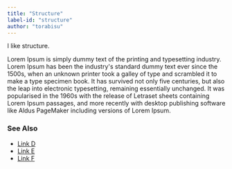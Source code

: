```yaml
---
title: "Structure"
label-id: "structure"
author: "torabisu"
---
```


I like structure.

Lorem Ipsum is simply dummy text of the printing and typesetting industry. Lorem Ipsum has been the industry's standard dummy text ever since the 1500s, when an unknown printer took a galley of type and scrambled it to make a type specimen book. It has survived not only five centuries, but also the leap into electronic typesetting, remaining essentially unchanged. It was popularised in the 1960s with the release of Letraset sheets containing Lorem Ipsum passages, and more recently with desktop publishing software like Aldus PageMaker including versions of Lorem Ipsum.

### See Also

- [Link D](http://www.google.com)
- [Link E](http://www.google.com)
- [Link F](http://www.google.com)
